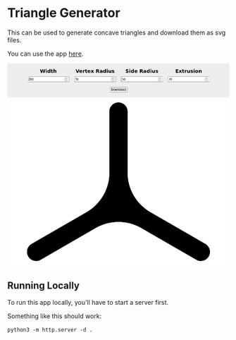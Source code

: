 # Triangle Generator

This can be used to generate concave triangles and download them as svg files.

You can use the app [here](trimagnetix.github.io/triangle-generator).

![screenshot](img/screenshot.png)

## Running Locally

To run this app locally, you'll have to start a server first.

Something like this should work:
```
python3 -m http.server -d .
```
